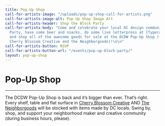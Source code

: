 ```yaml
---
title: Pop-Up Shop
call-for-artists-image: "/uploads/pop-up-shop-call-for-artists.png"
call-for-artists-image-alt: Pop Up Shop Image Alt
call-for-artists-header: Shop the Block Party
call-for-artists-body: "Come and celebrate your local DC design community at the Block
  Party, have some beer and snacks, do some live letterpress at [Typecase Industries](http://www.typecaseindustries.com/),
  and shop all of the awesome goods for sale at the DCDW Pop-Up Shop (found inside
  Cherry Blossom Creative and the Neighborgoods)!\n\n"
call-for-artists-button: RSVP
call-for-artists-button-url: "/events/pop-up-block-party/"
layout: pop-up-shop
---
```


# Pop-Up Shop

---

The DCDW Pop-Up Shop is back and it’s bigger than ever. That’s right. Every shelf, table and flat surface in [Cherry Blossom Creative](http://www.cherryblossomworkshop.com/) AND [The Neighborgoods](https://theneighborgoods.com/) will be stocked with items made by DC locals. Swing by, shop, and support your neighborhood maker and creative community (during business hours, please).

